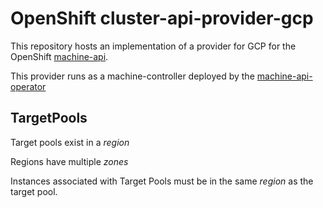 # OpenShift cluster-api-provider-gcp

This repository hosts an implementation of a provider for GCP for the
OpenShift [machine-api](https://github.com/openshift/cluster-api).

This provider runs as a machine-controller deployed by the
[machine-api-operator](https://github.com/openshift/machine-api-operator)

## TargetPools
Target pools exist in a *region*

Regions have multiple *zones*

Instances associated with Target Pools must be in the same *region* as
the target pool.
